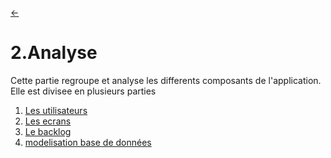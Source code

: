 <link rel="stylesheet" href="style.css"/>

[<span class="icon-big">&#8592;</span>](./0-table-des-matieres.md)
# 2.Analyse

Cette partie regroupe et analyse les differents composants de l'application.
Elle est divisee en plusieurs parties

1. [Les utilisateurs](./2-1-utilisateurs.md)
2. [Les ecrans](./2-2-ecrans.md)
3. [Le backlog](./2-3-backlog.md)
4. [modelisation base de données](./2-4-modelisation-database.md)